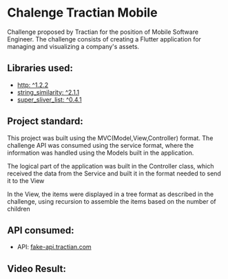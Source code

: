 # Chalenge Tractian Mobile
Challenge proposed by Tractian for the position of Mobile Software Engineer. The challenge consists of creating a Flutter application for managing and visualizing a company's assets.

## Libraries used:

- [http: ^1.2.2](https://pub.dev/packages/http) 
- [string_similarity: ^2.1.1](https://pub.dev/packages/string_similarity)
- [super_sliver_list: ^0.4.1](https://pub.dev/packages/super_sliver_list)

## Project standard:

This project was built using the MVC(Model,View,Controller) format.
The challenge API was consumed using the service format, where the information was handled using the Models built in the application.

The logical part of the application was built in the Controller class, which received the data from the Service and built it in the format needed to send it to the View

In the View, the items were displayed in a tree format as described in the challenge, using recursion to assemble the items based on the number of children

## API consumed:
- API: [fake-api.tractian.com](fake-api.tractian.com)

## Video Result:
